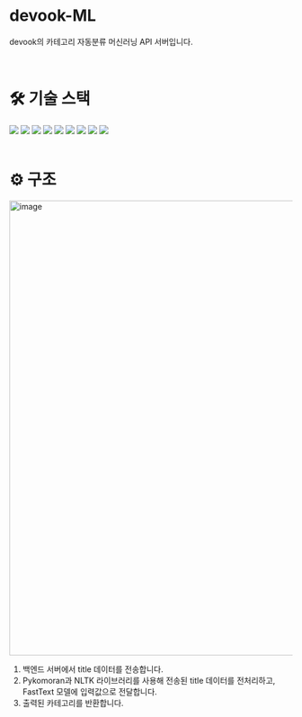 # devook-ML
devook의 카테고리 자동분류 머신러닝 API 서버입니다.

<br />

# 🛠 기술 스택
<div> 
  <img src="https://img.shields.io/badge/Python-1572B6?style=for-the-badge&logo=python&logoColor=white"> 
  <img src="https://img.shields.io/badge/Django-61DAFB?style=for-the-badge&logo=django&logoColor=black">
  <img src="https://img.shields.io/badge/Docker-3178C6?style=for-the-badge&logo=docker&logoColor=white">
  <img src="https://img.shields.io/badge/AWS-E34F26?style=for-the-badge&logo=&logoColor=white">    
  <img src="https://img.shields.io/badge/Nginx-2C8EBB?style=for-the-badge&logo=nginx&logoColor=white"> 
  <img src="https://img.shields.io/badge/pykomoran-DB7093?style=for-the-badge&logo=pykomoran&logoColor=white">
  <img src="https://img.shields.io/badge/nltk-FF4154?style=for-the-badge&logo=nltk&logoColor=white">  
  <img src="https://img.shields.io/badge/Fasttext-4B32C3?style=for-the-badge&logo=fasttext&logoColor=white"> 
  <img src="https://img.shields.io/badge/pylint-F7B932?style=for-the-badge&logo=pylint&logoColor=black">
</div>

<br />

# ⚙️ 구조
<img width="809" alt="image" src="https://user-images.githubusercontent.com/69254943/170506011-91330e6a-0269-44d9-8386-186b02ab2dc7.png">

1. 백엔드 서버에서 title 데이터를 전송합니다.
2. Pykomoran과 NLTK 라이브러리를 사용해 전송된 title 데이터를 전처리하고, FastText 모델에 입력값으로 전달합니다.
3. 출력된 카테고리를 반환합니다.

